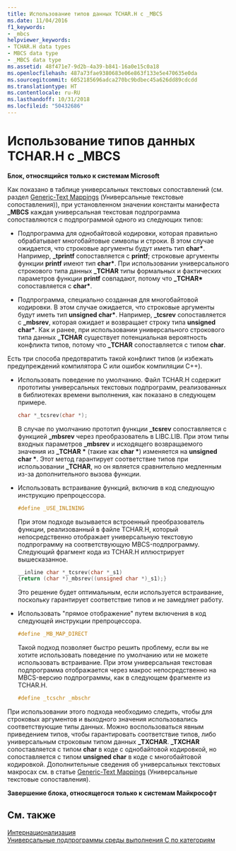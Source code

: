 ```yaml
---
title: Использование типов данных TCHAR.H с _MBCS
ms.date: 11/04/2016
f1_keywords:
- _mbcs
helpviewer_keywords:
- TCHAR.H data types
- MBCS data type
- _MBCS data type
ms.assetid: 48f471e7-9d2b-4a39-b841-16a0e15c0a18
ms.openlocfilehash: 487a73fae9380683e06e863f133e5e470635e0da
ms.sourcegitcommit: 6052185696adca270bc9bdbec45a626dd89cdcdd
ms.translationtype: HT
ms.contentlocale: ru-RU
ms.lasthandoff: 10/31/2018
ms.locfileid: "50432686"
---
```

# <a name="using-tcharh-data-types-with-mbcs"></a>Использование типов данных TCHAR.H с _MBCS

**Блок, относящийся только к системам Microsoft**

Как показано в таблице универсальных текстовых сопоставлений (см. раздел [Generic-Text Mappings](../c-runtime-library/generic-text-mappings.md) (Универсальные текстовые сопоставления)), при установленном значении константы манифеста **_MBCS** каждая универсальная текстовая подпрограмма сопоставляются с подпрограммой одного из следующих типов:

- Подпрограмма для однобайтовой кодировки, которая правильно обрабатывает многобайтовые символы и строки. В этом случае ожидается, что строковые аргументы будут иметь тип **char&#42;**. Например, **_tprintf** сопоставляется с **printf**; строковые аргументы функции **printf** имеют тип **char&#42;**. При использовании универсального строкового типа данных **_TCHAR** типы формальных и фактических параметров функции **printf** совпадают, потому что **_TCHAR&#42;** сопоставляется с **char&#42;**.

- Подпрограмма, специально созданная для многобайтовой кодировки. В этом случае ожидается, что строковые аргументы будут иметь тип __unsigned char&#42;__. Например, **_tcsrev** сопоставляется с **_mbsrev**, которая ожидает и возвращает строку типа __unsigned char&#42;__. Как и ранее, при использовании универсального строкового типа данных **_TCHAR** существует потенциальная вероятность конфликта типов, потому что **_TCHAR** сопоставляется с типом **char**.

Есть три способа предотвратить такой конфликт типов (и избежать предупреждений компилятора C или ошибок компиляции C++).

- Использовать поведение по умолчанию. Файл TCHAR.H содержит прототипы универсальных текстовых подпрограмм, реализованных в библиотеках времени выполнения, как показано в следующем примере.

   ```C
   char *_tcsrev(char *);
   ```

   В случае по умолчанию прототип функции **_tcsrev** сопоставляется с функцией **_mbsrev** через преобразователь в LIBC.LIB. При этом типы входных параметров **_mbsrev** и исходящего возвращаемого значения из **_TCHAR &#42;** (такие как **char &#42;**) изменяется на **unsigned char &#42;**. Этот метод гарантирует соответствие типов при использовании **_TCHAR**, но он является сравнительно медленным из-за дополнительного вызова функции.

- Использовать встраивание функций, включив в код следующую инструкцию препроцессора.

   ```C
   #define _USE_INLINING
   ```

   При этом подходе вызывается встроенный преобразователь функции, реализованный в файле TCHAR.H, который непосредственно отображает универсальную текстовую подпрограмму на соответствующую MBCS-подпрограмму. Следующий фрагмент кода из TCHAR.H иллюстрирует вышесказанное.

   ```C
   __inline char *_tcsrev(char *_s1)
   {return (char *)_mbsrev((unsigned char *)_s1);}
   ```

   Это решение будет оптимальным, если используется встраивание, поскольку гарантирует соответствие типов и не замедляет работу.

- Использовать "прямое отображение" путем включения в код следующей инструкции препроцессора.

   ```C
   #define _MB_MAP_DIRECT
   ```

   Такой подход позволяет быстро решить проблему, если вы не хотите использовать поведение по умолчанию или не можете использовать встраивание. При этом универсальная текстовая подпрограмма отображается через макрос непосредственно на MBCS-версию подпрограммы, как в следующем фрагменте из TCHAR.H.

   ```C
   #define _tcschr _mbschr
   ```

При использовании этого подхода необходимо следить, чтобы для строковых аргументов и выходного значения использовались соответствующие типы данных. Можно воспользоваться явным приведением типов, чтобы гарантировать соответствие типов, либо универсальным строковым типом данных **_TXCHAR**. **_TXCHAR** сопоставляется с типом **char** в коде с однобайтовой кодировкой, но сопоставляется с типом **unsigned char** в коде с многобайтовой кодировкой. Дополнительные сведения об универсальных текстовых макросах см. в статье [Generic-Text Mappings](../c-runtime-library/generic-text-mappings.md) (Универсальные текстовые сопоставления).

**Завершение блока, относящегося только к системам Майкрософт**

## <a name="see-also"></a>См. также

[Интернационализация](../c-runtime-library/internationalization.md)<br/>
[Универсальные подпрограммы среды выполнения C по категориям](../c-runtime-library/run-time-routines-by-category.md)<br/>
